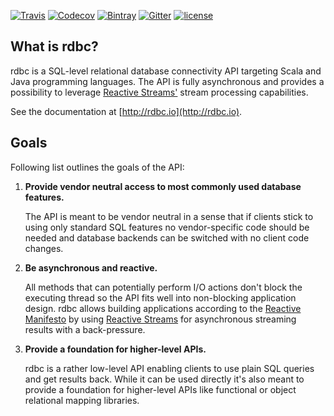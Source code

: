 [![Travis](https://img.shields.io/travis/rdbc-io/rdbc.svg?style=flat-square)](https://travis-ci.org/rdbc-io/rdbc)
[![Codecov](https://img.shields.io/codecov/c/github/rdbc-io/rdbc.svg?style=flat-square)]()
[![Bintray](https://img.shields.io/bintray/v/rdbc/maven/rdbc-api-scala.svg?style=flat-square)]()
[![Gitter](https://img.shields.io/gitter/room/rdbc-io/rdbc.svg?style=flat-square)]()
[![license](https://img.shields.io/github/license/rdbc-io/rdbc.svg?style=flat-square)]()
## What is rdbc?

rdbc is a SQL-level relational database connectivity API targeting Scala and 
Java programming languages. The API is fully asynchronous and provides
a possibility to leverage [Reactive Streams'](http://www.reactive-streams.org/)
stream processing capabilities.

See the documentation at [http://rdbc.io](http://rdbc.io).

## Goals

Following list outlines the goals of the API:

1. **Provide vendor neutral access to most commonly used database features.**

    The API is meant to be vendor neutral in a sense that if clients stick
    to using only standard SQL features no vendor-specific code should be needed
    and database backends can be switched with no client code changes.

2. **Be asynchronous and reactive.**

    All methods that can potentially perform I/O actions don't block the executing
    thread so the API fits well into non-blocking application design. rdbc
    allows building applications according to the [Reactive Manifesto](http://www.reactivemanifesto.org/)
    by using [Reactive Streams](http://www.reactive-streams.org/) for asynchronous
    streaming results with a back-pressure.
   
3. **Provide a foundation for higher-level APIs.**

    rdbc is a rather low-level API enabling clients to use plain SQL queries
    and get results back. While it can be used directly it's also meant to 
    provide a foundation for higher-level APIs like functional or object
    relational mapping libraries.